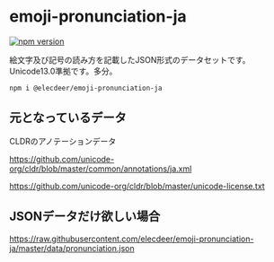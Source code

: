 # emoji-pronunciation-ja

[![npm version](https://badge.fury.io/js/%40elecdeer%2Femoji-pronunciation-ja.svg)](https://badge.fury.io/js/%40elecdeer%2Femoji-pronunciation-ja)

絵文字及び記号の読み方を記載したJSON形式のデータセットです。
Unicode13.0準拠です。多分。

`npm i @elecdeer/emoji-pronunciation-ja`

## 元となっているデータ
CLDRのアノテーションデータ

https://github.com/unicode-org/cldr/blob/master/common/annotations/ja.xml

https://github.com/unicode-org/cldr/blob/master/unicode-license.txt

## JSONデータだけ欲しい場合
https://raw.githubusercontent.com/elecdeer/emoji-pronunciation-ja/master/data/pronunciation.json

